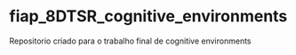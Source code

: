 # fiap_8DTSR_cognitive_environments
Repositorio criado para o trabalho final de cognitive environments

